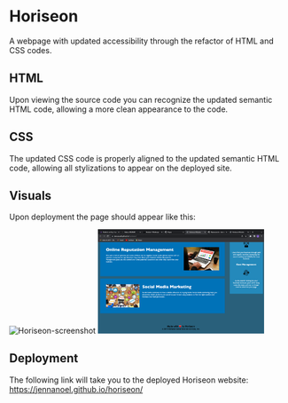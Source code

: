 # Horiseon
A webpage with updated accessibility through the refactor of HTML and CSS codes.

## HTML
Upon viewing the source code you can recognize the updated semantic HTML code, allowing a more clean appearance to the code.

## CSS
The updated CSS code is properly aligned to the updated semantic HTML code, allowing all stylizations to appear on the deployed site.

## Visuals
Upon deployment the page should appear like this:

<img
  src="Horiseon-screenshot.png"
  alt="Horiseon-screenshot"
  title="Horiseon"
  style="display: inline-block; margin: 0 auto; max-width: 300px">
  <img
  src="Horiseon-screenshot-two.png"
  alt="Horiseon-screenshot"
  title="Horiseon"
  style="display: inline-block; margin: 0 auto; max-width: 300px">
  
  ## Deployment
  
  The following link will take you to the deployed Horiseon website:
  https://jennanoel.github.io/horiseon/
  
